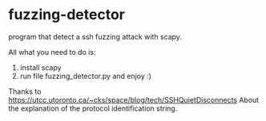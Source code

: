 # fuzzing-detector
program that detect a ssh fuzzing attack with scapy.

All what you need to do is:
1. install scapy
2. run file fuzzing_detector.py and enjoy :)

Thanks to https://utcc.utoronto.ca/~cks/space/blog/tech/SSHQuietDisconnects
About the explanation of the protocol identification string.
